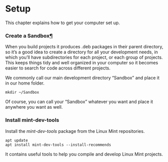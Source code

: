 # Setup

This chapter explains how to get your computer set up.

### Create a Sandbox[¶](broken-reference)

When you build projects it produces .deb packages in their parent directory, so it’s a good idea to create a directory for all your development needs, in which you’ll have subdirectories for each project, or each group of projects. This keeps things tidy and well organized in your computer so it becomes easier to search for code across different projects.

We commonly call our main development directory “Sandbox” and place it in our home folder.

```
mkdir ~/Sandbox
```

Of course, you can call your “Sandbox” whatever you want and place it anywhere you want as well.

### Install mint-dev-tools

Install the _mint-dev-tools_ package from the Linux Mint repositories.

```
apt update
apt install mint-dev-tools --install-recommends
```

It contains useful tools to help you compile and develop Linux Mint projects.
